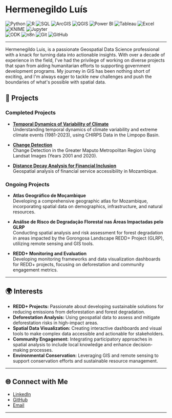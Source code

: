 # Hermenegildo Luís

![Python](https://img.shields.io/badge/Python-3776AB?style=for-the-badge&logo=python&logoColor=white)  ![R](https://img.shields.io/badge/R-276DC3?style=for-the-badge&logo=r&logoColor=white)  ![SQL](https://img.shields.io/badge/SQL-4479A1?style=for-the-badge&logo=postgresql&logoColor=white)   ![ArcGIS](https://img.shields.io/badge/ArcGIS-56A4D3?style=for-the-badge&logo=arcgis&logoColor=white)  ![QGIS](https://img.shields.io/badge/QGIS-3A6F41?style=for-the-badge&logo=qgis&logoColor=white)   ![Power BI](https://img.shields.io/badge/Power_BI-F2C811?style=for-the-badge&logo=powerbi&logoColor=black)  ![Tableau](https://img.shields.io/badge/Tableau-E97627?style=for-the-badge&logo=tableau&logoColor=white)  ![Excel](https://img.shields.io/badge/Excel-217346?style=for-the-badge&logo=microsoft-excel&logoColor=white)   ![KNIME](https://img.shields.io/badge/KNIME-FFD500?style=for-the-badge&logo=knime&logoColor=black)  ![Jupyter](https://img.shields.io/badge/Jupyter-F37626?style=for-the-badge&logo=jupyter&logoColor=white)  
![ODK](https://img.shields.io/badge/ODK-4C5C77?style=for-the-badge&logo=odk&logoColor=white) ![n8n](https://img.shields.io/badge/n8n-0B8BDA?style=for-the-badge&logo=n8n&logoColor=white) ![Git](https://img.shields.io/badge/Git-F05032?style=for-the-badge&logo=git&logoColor=white)  ![GitHub](https://img.shields.io/badge/GitHub-181717?style=for-the-badge&logo=github&logoColor=white)  

---
Hermenegildo Luis, is a passionate Geospatial Data Science professional with a knack for turning data into actionable insights. With over a decade of experience in the field, I've had the privilege of working on diverse projects that span from aiding humanitarian efforts to supporting government development programs. My journey in GIS has been nothing short of exciting, and I'm always eager to tackle new challenges and push the boundaries of what's possible with spatial data.

## 🚀 Projects

### Completed Projects
- **[Temporal Dynamics of Variability of Climate](https://github.com/username/climate-variability-extreme-climate-limpopo)**  
  Understanding temporal dynamics of climate variability and extreme climate events (1981-2023), using CHIRPS Data in the Limpopo Basin.

- **[Change Detection](https://github.com/username/change-detection)**  
  Change Detection in the Greater Maputo Metropolitan Region Using Landsat Images (Years 2001 and 2020).

- **[Distance Decay Analysis for Financial Inclusion](https://github.com/username/distance-decay-financial-inclusion)**  
  Geospatial analysis of financial service accessibility in Mozambique.

### Ongoing Projects

- **Atlas Geográfico de Moçambique**  
  Developing a comprehensive geographic atlas for Mozambique, incorporating spatial data on demographics, infrastructure, and natural resources.

- **Análise de Risco de Degradação Florestal nas Áreas Impactadas pelo GLRP**  
  Conducting spatial analysis and risk assessment for forest degradation in areas impacted by the Gorongosa Landscape REDD+ Project (GLRP), utilizing remote sensing and GIS tools.

- **REDD+ Monitoring and Evaluation**  
  Developing monitoring frameworks and data visualization dashboards for REDD+ projects, focusing on deforestation and community engagement metrics.

---

## 🌍 Interests

- **REDD+ Projects:** Passionate about developing sustainable solutions for reducing emissions from deforestation and forest degradation.
- **Deforestation Analysis:** Using geospatial data to assess and mitigate deforestation risks in high-impact areas.
- **Spatial Data Visualization:** Creating interactive dashboards and visual tools to make complex data accessible and actionable for stakeholders.
- **Community Engagement:** Integrating participatory approaches in spatial analysis to include local knowledge and enhance decision-making processes.
- **Environmental Conservation:** Leveraging GIS and remote sensing to support conservation efforts and sustainable resource management.

---

## 🌐 Connect with Me

- [LinkedIn](https://www.linkedin.com/in/hermenluis)
- [GitHub](https://github.com/username)
- [Email](mailto:hermenluis@gmail.com)

---

